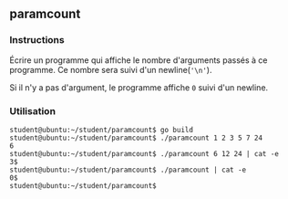 ## paramcount

### Instructions

Écrire un programme qui affiche le nombre d'arguments passés à ce programme. Ce nombre sera suivi d'un newline(`'\n'`).

Si il n'y a pas d'argument, le programme affiche `0` suivi d'un newline.

### Utilisation

```console
student@ubuntu:~/student/paramcount$ go build
student@ubuntu:~/student/paramcount$ ./paramcount 1 2 3 5 7 24
6
student@ubuntu:~/student/paramcount$ ./paramcount 6 12 24 | cat -e
3$
student@ubuntu:~/student/paramcount$ ./paramcount | cat -e
0$
student@ubuntu:~/student/paramcount$
```
